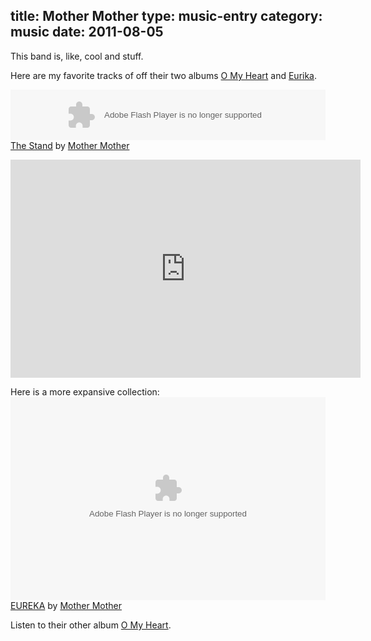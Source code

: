 title: Mother Mother
type: music-entry
category: music
date: 2011-08-05
---
This band is, like, cool and stuff.

Here are my favorite tracks of off their two albums <u>O My Heart</u> and <u>Eurika</u>.

<object height="81" width="100%"> <param name="movie" value="http://player.soundcloud.com/player.swf?url=http%3A%2F%2Fapi.soundcloud.com%2Ftracks%2F9262956"></param> <param name="allowscriptaccess" value="always"></param> <embed allowscriptaccess="always" height="81" src="http://player.soundcloud.com/player.swf?url=http%3A%2F%2Fapi.soundcloud.com%2Ftracks%2F9262956" type="application/x-shockwave-flash" width="100%"></embed> </object>  <span><a
href="http://soundcloud.com/mother-mother/the-stand">The Stand</a> by <a href="http://soundcloud.com/mother-mother">Mother Mother</a></span>

<iframe width="560" height="349" src="http://www.youtube.com/embed/0npq1MKg-MA?rel=0&amp;hd=1" frameborder="0" allowfullscreen></iframe>

Here is a more expansive collection:
<object height="325" width="100%"> <param name="movie" value="http://player.soundcloud.com/player.swf?url=http%3A%2F%2Fapi.soundcloud.com%2Fplaylists%2F527226"></param> <param name="allowscriptaccess" value="always"></param> <embed allowscriptaccess="always" height="325" src="http://player.soundcloud.com/player.swf?url=http%3A%2F%2Fapi.soundcloud.com%2Fplaylists%2F527226" type="application/x-shockwave-flash" width="100%"></embed> </object>  <span><a
href="http://soundcloud.com/mother-mother/sets/eureka">EUREKA</a> by <a href="http://soundcloud.com/mother-mother">Mother Mother</a></span>

Listen to their other album <a href="http://soundcloud.com/mother-mother/sets/mother-mother-discography">O My Heart</a>.
